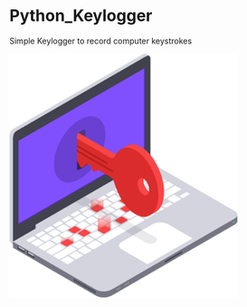 # Python_Keylogger
Simple Keylogger to record computer keystrokes

<img src="image/logo1.png" width="80%" height="80%">

